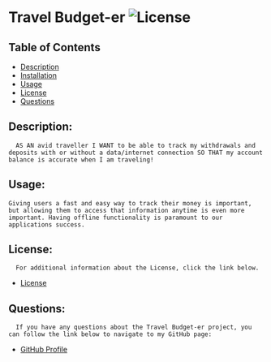 # Travel Budget-er ![License](https://img.shields.io/badge/License-MIT-blue.svg "License Badge")

  ## Table of Contents
  - [Description](#description)
  - [Installation](#installation)
  - [Usage](#usage)
  - [License](#license)
  - [Questions](#questions)

  ## Description:
      AS AN avid traveller I WANT to be able to track my withdrawals and deposits with or without a data/internet connection SO THAT my account balance is accurate when I am traveling!
  ## Usage:
    Giving users a fast and easy way to track their money is important, but allowing them to access that information anytime is even more important. Having offline functionality is paramount to our applications success.
  ## License:
      For additional information about the License, click the link below.
  - [License](https://opensource.org/licenses/MIT)
  ## Questions:
      If you have any questions about the Travel Budget-er project, you can follow the link below to navigate to my GitHub page:
  - [GitHub Profile](https://github.com/alex-stew)
